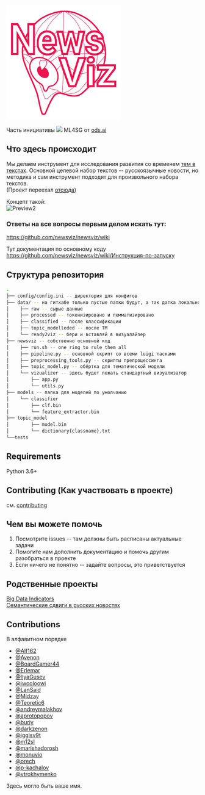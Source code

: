 <img src="https://raw.githubusercontent.com/iggisv9t/temp/master/news_viz_logo_eye.svg" alt="LOGO" width="300"/>  

Часть инициативы <img src="https://ods.ai/ods/logo/ml4sg.svg" width="30"> ML4SG от [ods.ai](https://ods.ai)

## Что здесь происходит
Мы делаем инструмент для исследования развития со временем [тем в текстах](www.machinelearning.ru/wiki/index.php?title=Тематическое_моделирование). Основной целевой набор текстов -- русскоязычные новости, но методика и сам инструмент подходят для произвольного набора текстов.  
(Проект переехал [отсюда](https://github.com/ods-ai-ml4sg/proj_news_viz))  

Концепт такой:  
![Preview2](https://camo.githubusercontent.com/3f306e50fd0b38266da057dde30d010b2d511fe9/68747470733a2f2f692e6962622e636f2f526763736633762f6e6577732d76697a2d636f6e636570742e706e67)

### Ответы на все вопросы первым делом искать тут:  
https://github.com/newsviz/newsviz/wiki

Тут документация по основному коду https://github.com/newsviz/newsviz/wiki/Инструкция-по-запуску

## Структура репозитория  

```bash
.
├── config/config.ini -- директория для конфигов
├── data/ -- на гитхабе только пустые папки будут, а так датка локально будет здесь во время запуска
│    ├── raw -- сырые данные
│    ├── processed -- токенизировано и лемматизировано
│    ├── classified -- после классификации
│    ├── topic_modelleded -- после ТМ
│    └── ready2viz -- бери и вставляй в визуалайзер
├── newsviz -- собственно основной код
│    ├── run.sh -- one ring to rule them all
│    ├── pipeline.py -- основной скрипт со всеми luigi тасками
│    ├── preprocessing_tools.py -- скрипты препроцессинга
│    ├── topic_model.py -- обёртка для тематической модели
│    └── vizualizer -- здесь будет лежать стандартный визуализатор
│        ├── app.py
│        └── utils.py
├── models -- папка для моделей по умолчанию
│    └── classifier
│        ├── clf.bin
│        └── feature_extractor.bin
├── topic_model
│        ├── model.bin
│        └── dictionary{classname}.txt
└──tests
```



## Requirements

Python 3.6+

## Contributing (Как участвовать в проекте)
см. [contributing](https://github.com/newsviz/newsviz/blob/master/CONTRIBUTING.md)

## Чем вы можете помочь
1. Посмотрите issues -- там должны быть расписаны актуальные задачи
2. Помогите нам дополнить документацию и помочь другим разобраться в проекте
3. Если ничего не понятно -- задайте вопросы, это приветствуется

## Родственные проекты
[Big Data Indicators](http://bigdata-indicators.com/)  
[Семантические сдвиги в русских новостях](https://shiftry.rusvectores.org/ru/)

## Contributions
В алфавитном порядке

 - [@Alf162](https://github.com/Alf162)
 - [@Avenon](https://github.com/Avenon)
 - [@BoardGamer44](https://github.com/BoardGamer44)
 - [@Erlemar](https://github.com/Erlemar)
 - [@IlyaGusev](https://github.com/IlyaGusev)
 - [@iwooloowi](https://github.com/iwooloowi)
 - [@LanSaid](https://github.com/LanSaid)
 - [@Midzay](https://github.com/Midzay)
 - [@Teoretic6](https://github.com/Teoretic6)
 - [@andreymalakhov](https://github.com/andreymalakhov)
 - [@aprotopopov](https://github.com/aprotopopov)
 - [@buriy](https://github.com/buriy)
 - [@darkzenon](https://github.com/darkzenon)
 - [@iggisv9t](https://github.com/iggisv9t)
 - [@m12sl](https://github.com/m12sl)
 - [@marishadorosh](https://github.com/marishadorosh)
 - [@monuvio](https://github.com/monuvio)
 - [@orech](https://github.com/orech)
 - [@p-kachalov](https://github.com/p-kachalov)
 - [@vtrokhymenko](https://github.com/vtrokhymenko)

Здесь могло быть ваше имя.
